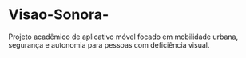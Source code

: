 # Visao-Sonora-
Projeto acadêmico de aplicativo móvel focado em mobilidade urbana, segurança e autonomia para pessoas com deficiência visual.
